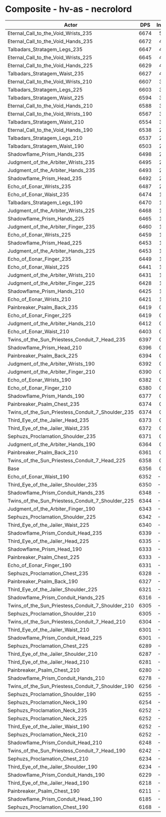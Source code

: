 # Composite - hv-as - necrolord
| Actor | DPS | Increase |
|---|:---:|:---:|
|Eternal_Call_to_the_Void_Wrists_235|6674|5.00%|
|Eternal_Call_to_the_Void_Hands_235|6672|4.96%|
|Talbadars_Stratagem_Legs_235|6647|4.57%|
|Eternal_Call_to_the_Void_Wrists_225|6645|4.54%|
|Eternal_Call_to_the_Void_Hands_225|6629|4.29%|
|Talbadars_Stratagem_Waist_235|6627|4.25%|
|Eternal_Call_to_the_Void_Wrists_210|6607|3.93%|
|Talbadars_Stratagem_Legs_225|6603|3.88%|
|Talbadars_Stratagem_Waist_225|6594|3.73%|
|Eternal_Call_to_the_Void_Hands_210|6588|3.64%|
|Eternal_Call_to_the_Void_Wrists_190|6567|3.30%|
|Talbadars_Stratagem_Waist_210|6554|3.10%|
|Eternal_Call_to_the_Void_Hands_190|6538|2.85%|
|Talbadars_Stratagem_Legs_210|6537|2.85%|
|Talbadars_Stratagem_Waist_190|6503|2.30%|
|Shadowflame_Prism_Hands_235|6498|2.23%|
|Judgment_of_the_Arbiter_Wrists_235|6495|2.18%|
|Judgment_of_the_Arbiter_Hands_235|6493|2.14%|
|Shadowflame_Prism_Head_235|6492|2.13%|
|Echo_of_Eonar_Wrists_235|6487|2.05%|
|Echo_of_Eonar_Waist_235|6474|1.85%|
|Talbadars_Stratagem_Legs_190|6470|1.79%|
|Judgment_of_the_Arbiter_Wrists_225|6468|1.75%|
|Shadowflame_Prism_Hands_225|6465|1.70%|
|Judgment_of_the_Arbiter_Finger_235|6460|1.63%|
|Echo_of_Eonar_Wrists_225|6459|1.62%|
|Shadowflame_Prism_Head_225|6453|1.52%|
|Judgment_of_the_Arbiter_Hands_225|6453|1.51%|
|Echo_of_Eonar_Finger_235|6449|1.46%|
|Echo_of_Eonar_Waist_225|6441|1.32%|
|Judgment_of_the_Arbiter_Wrists_210|6431|1.16%|
|Judgment_of_the_Arbiter_Finger_225|6428|1.13%|
|Shadowflame_Prism_Hands_210|6425|1.07%|
|Echo_of_Eonar_Wrists_210|6421|1.01%|
|Painbreaker_Psalm_Back_235|6419|0.98%|
|Echo_of_Eonar_Finger_225|6419|0.98%|
|Judgment_of_the_Arbiter_Hands_210|6412|0.87%|
|Echo_of_Eonar_Waist_210|6403|0.73%|
|Twins_of_the_Sun_Priestess_Conduit_7_Head_235|6397|0.64%|
|Shadowflame_Prism_Head_210|6396|0.62%|
|Painbreaker_Psalm_Back_225|6394|0.59%|
|Judgment_of_the_Arbiter_Wrists_190|6392|0.55%|
|Judgment_of_the_Arbiter_Finger_210|6390|0.53%|
|Echo_of_Eonar_Wrists_190|6382|0.41%|
|Echo_of_Eonar_Finger_210|6380|0.36%|
|Shadowflame_Prism_Hands_190|6377|0.32%|
|Painbreaker_Psalm_Chest_235|6374|0.28%|
|Twins_of_the_Sun_Priestess_Conduit_7_Shoulder_235|6374|0.27%|
|Third_Eye_of_the_Jailer_Head_235|6373|0.27%|
|Third_Eye_of_the_Jailer_Waist_235|6372|0.24%|
|Sephuzs_Proclamation_Shoulder_235|6371|0.22%|
|Judgment_of_the_Arbiter_Hands_190|6364|0.12%|
|Painbreaker_Psalm_Back_210|6361|0.07%|
|Twins_of_the_Sun_Priestess_Conduit_7_Head_225|6358|0.02%|
|Base|6356|0.00%|
|Echo_of_Eonar_Waist_190|6352|-0.07%|
|Third_Eye_of_the_Jailer_Shoulder_235|6350|-0.10%|
|Shadowflame_Prism_Conduit_Hands_235|6348|-0.13%|
|Twins_of_the_Sun_Priestess_Conduit_7_Shoulder_225|6344|-0.20%|
|Judgment_of_the_Arbiter_Finger_190|6343|-0.21%|
|Sephuzs_Proclamation_Shoulder_225|6342|-0.22%|
|Third_Eye_of_the_Jailer_Waist_225|6340|-0.26%|
|Shadowflame_Prism_Conduit_Head_235|6339|-0.27%|
|Third_Eye_of_the_Jailer_Head_225|6335|-0.34%|
|Shadowflame_Prism_Head_190|6333|-0.36%|
|Painbreaker_Psalm_Chest_225|6333|-0.37%|
|Echo_of_Eonar_Finger_190|6331|-0.40%|
|Sephuzs_Proclamation_Chest_235|6328|-0.44%|
|Painbreaker_Psalm_Back_190|6327|-0.47%|
|Third_Eye_of_the_Jailer_Shoulder_225|6321|-0.55%|
|Shadowflame_Prism_Conduit_Hands_225|6316|-0.64%|
|Twins_of_the_Sun_Priestess_Conduit_7_Shoulder_210|6305|-0.81%|
|Sephuzs_Proclamation_Shoulder_210|6305|-0.82%|
|Twins_of_the_Sun_Priestess_Conduit_7_Head_210|6304|-0.83%|
|Third_Eye_of_the_Jailer_Waist_210|6301|-0.87%|
|Shadowflame_Prism_Conduit_Head_225|6301|-0.87%|
|Sephuzs_Proclamation_Chest_225|6289|-1.06%|
|Third_Eye_of_the_Jailer_Shoulder_210|6287|-1.09%|
|Third_Eye_of_the_Jailer_Head_210|6281|-1.18%|
|Painbreaker_Psalm_Chest_210|6280|-1.21%|
|Shadowflame_Prism_Conduit_Hands_210|6278|-1.24%|
|Twins_of_the_Sun_Priestess_Conduit_7_Shoulder_190|6256|-1.59%|
|Sephuzs_Proclamation_Shoulder_190|6255|-1.60%|
|Sephuzs_Proclamation_Neck_190|6254|-1.62%|
|Sephuzs_Proclamation_Neck_235|6252|-1.64%|
|Sephuzs_Proclamation_Neck_225|6252|-1.64%|
|Third_Eye_of_the_Jailer_Waist_190|6252|-1.64%|
|Sephuzs_Proclamation_Neck_210|6252|-1.64%|
|Shadowflame_Prism_Conduit_Head_210|6248|-1.71%|
|Twins_of_the_Sun_Priestess_Conduit_7_Head_190|6242|-1.79%|
|Sephuzs_Proclamation_Chest_210|6234|-1.93%|
|Third_Eye_of_the_Jailer_Shoulder_190|6234|-1.93%|
|Shadowflame_Prism_Conduit_Hands_190|6229|-2.01%|
|Third_Eye_of_the_Jailer_Head_190|6218|-2.17%|
|Painbreaker_Psalm_Chest_190|6211|-2.29%|
|Shadowflame_Prism_Conduit_Head_190|6185|-2.70%|
|Sephuzs_Proclamation_Chest_190|6168|-2.97%|

